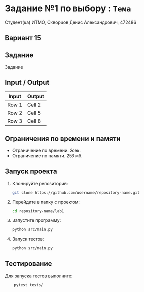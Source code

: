 # Задание №1 по выбору : `Тема`
Студент(ка) ИТМО,  Скворцов Денис Александрович, 472486

## Вариант 15

## Задание 
Задание 

## Input / Output 

| Input    | Output |
|----------|----------|
| Row 1    | Cell 2   |
| Row 2    | Cell 5   |
| Row 3    | Cell 8   |

## Ограничения по времени и памяти

- Ограничение по времени. 2сек.
- Ограничение по памяти. 256 мб.


## Запуск проекта
1. Клонируйте репозиторий:
   ```bash
   git clone https://github.com/username/repository-name.git
   ```
2. Перейдите в папку с проектом:
   ```bash
   cd repository-name/lab1
   ```
3. Запустите программу:
   ```bash
   python src/main.py
   ```

4. Запуск тестов:
   ```bash
   python src/main.py
   ```


## Тестирование
Для запуска тестов выполните:
```bash
    pytest tests/
```